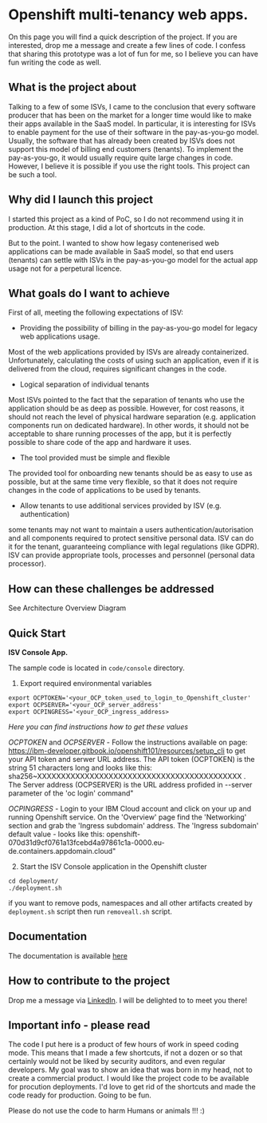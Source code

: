 # Openshift multi-tenancy web apps.
On this page you will find a quick description of the project. If you are interested, drop me a message and create a few lines of code. I confess that sharing this prototype was a lot of fun for me, so I believe you can have fun writing the code as well.

## What is the project about
Talking to a few of some ISVs, I came to the conclusion that every software producer that has been on the market for a longer time would like to make their apps available in the SaaS model. In particular, it is interesting for ISVs to enable payment for the use of their software in the pay-as-you-go model. Usually, the software that has already been created by ISVs does not support this model of billing end customers (tenants). To implement the pay-as-you-go, it would usually require quite large changes in code. However, I believe it is possible if you use the right tools. This project can be such a tool.

## Why did I launch this project
I started this project as a kind of PoC, so I do not recommend using it in production. At this stage, I did a lot of shortcuts in the code.

But to the point. I wanted to show how legasy contenerised web applications can be made available in SaaS model, so that end users (tenants) can settle with ISVs in the pay-as-you-go model for the actual app usage not for a perpetural licence.

## What goals do I want to achieve
First of all, meeting the following expectations of ISV:

* Providing the possibility of billing in the pay-as-you-go model for legacy web applications usage.

Most of the web applications provided by ISVs are already containerized. Unfortunately, calculating the costs of using such an application, even if it is delivered from the cloud, requires significant changes in the code.

* Logical separation of individual tenants

Most ISVs pointed to the fact that the separation of tenants who use the application should be as deep as possible. However, for cost reasons, it should not reach the level of physical hardware separation (e.g. application components run on dedicated hardware). In other words, it should not be acceptable to share running processes of the app, but it is perfectly possible to share code of the app and hardware it uses.

* The tool provided must be simple and flexible

The provided tool for onboarding new tenants should be as easy to use as possible, but at the same time very flexible, so that it does not require changes in the code of applications to be used by tenants.

* Allow tenants to use additional services provided by ISV (e.g. authentication)

some tenants may not want to maintain a users authentication/autorisation and all components required to protect sensitive personal data. ISV can do it for the tenant, guaranteeing compliance with legal regulations (like GDPR). ISV can provide appropriate tools, processes and personnel (personal data processor).

## How can these challenges be addressed

See Architecture Overview Diagram

## Quick Start

**ISV Console App.**

The sample code is located in `code/console` directory.

1) Export required environmental variables
```
export OCPTOKEN='<your_OCP_token_used_to_login_to_Openshift_cluster'
export OCPSERVER='<your_OCP_server_address'
export OCPINGRESS='<your_OCP_ingress_address>
``` 
*Here you can find instructions how to get these values*

*OCPTOKEN* and *OCPSERVER* - Follow the instructions available on page: https://ibm-developer.gitbook.io/openshift101/resources/setup_cli to get your API token and serwer URL address. The API token (OCPTOKEN) is the string 51 characters long and looks like this: sha256~XXXXXXXXXXXXXXXXXXXXXXXXXXXXXXXXXXXXXXXXXXX . The Server address (OCPSERVER) is the URL address profided in --server parameter of the 'oc login' command"

*OCPINGRESS* - Login to your IBM Cloud account and click on your up and running Openshift service. On the 'Overview' page find the 'Networking' section and grab the 'Ingress subdomain' address. The 'Ingress subdomain' default value - looks like this: openshift-070d31d9cf0761a13fcebd4a97861c1a-0000.eu-de.containers.appdomain.cloud"


2) Start the ISV Console application in the Openshift cluster
```
cd deployment/
./deployment.sh
```

if you want to remove pods, namespaces and all other artifacts created by `deployment.sh` script then run `removeall.sh` script.

## Documentation

The documentation is available [here](https://kleniu.github.io/openshift-multi-tenancy/) 

## How to contribute to the project
Drop me a message via [LinkedIn](https://www.linkedin.com/in/robert-kleniewski-8563241/). I will be delighted to to meet you there!

## Important info - please read
The code I put here is a product of few hours of work in speed coding mode. This means that I made a few shortcuts, if not a dozen or so that certainly would not be liked by security auditors, and even regular developers. My goal was to show an idea that was born in my head, not to create a commercial product.
I would like the project code to be available for procution deployments. I'd love to get rid of the shortcuts and made the code ready for production. Going to be fun.

Please do not use the code to harm Humans or animals !!! :) 